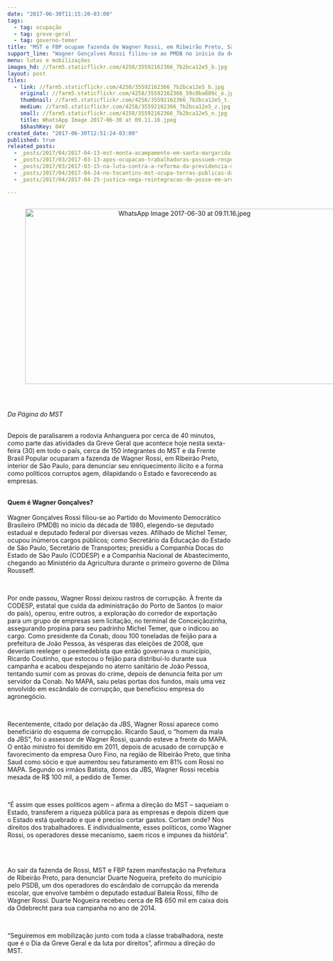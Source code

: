 ```yaml
---
date: "2017-06-30T11:15:20-03:00"
tags:
  - tag: ocupação
  - tag: greve-geral
  - tag: governo-temer
title: "MST e FBP ocupam fazenda de Wagner Rossi, em Ribeirão Preto, São Paulo "
support_line: "Wagner Gonçalves Rossi filiou-se ao PMDB no início da década de 1980, elegendo-se deputado estadual e deputado federal por diversas vezes"
menu: lutas e mobilizações
images_hd: //farm5.staticflickr.com/4258/35592162366_7b2bca12e5_b.jpg
layout: post
files:
  - link: //farm5.staticflickr.com/4258/35592162366_7b2bca12e5_b.jpg
    original: //farm5.staticflickr.com/4258/35592162366_59c0ba809c_o.jpg
    thumbnail: //farm5.staticflickr.com/4258/35592162366_7b2bca12e5_t.jpg
    medium: //farm5.staticflickr.com/4258/35592162366_7b2bca12e5_z.jpg
    small: //farm5.staticflickr.com/4258/35592162366_7b2bca12e5_n.jpg
    title: WhatsApp Image 2017-06-30 at 09.11.16.jpeg
    $$hashKey: 04V
created_date: "2017-06-30T12:51:24-03:00"
published: true
releated_posts:
  - _posts/2017/04/2017-04-13-mst-monta-acampamento-em-santa-margarida-do-sul-no-rs.md
  - _posts/2017/03/2017-03-13-apos-ocupacao-trabalhadoras-possuem-respostas-positivas-sobre-desapropriacao-da-usina-santa-maria.md
  - _posts/2017/03/2017-03-15-na-luta-contra-a-reforma-da-previdencia-movimentos-ocupam-ministerio-da-fazenda-em-brasilia.md
  - _posts/2017/04/2017-04-24-no-tocantins-mst-ocupa-terras-publicas-da-uniao-e-reivindica-para-fins-de-reforma-agraria.md
  - _posts/2017/04/2017-04-25-justica-nega-reintegracao-de-posse-em-area-ocupada-pelo-mst-no-rio-de-janeiro.md

---
```

<div style="text-align:center">
<figure class="image" style="display:inline-block"><img alt="WhatsApp Image 2017-06-30 at 09.11.16.jpeg" height="394" src="//farm5.staticflickr.com/4258/35592162366_7b2bca12e5_b.jpg" width="700" />
<figcaption></figcaption>
</figure>
</div>

<p>&nbsp;</p>

<p><em>Da P&aacute;gina do MST&nbsp;</em></p>

<p><br />
Depois de paralisarem a rodovia Anhanguera por cerca de 40 minutos, como parte das atividades da Greve Geral&nbsp;que acontece hoje nesta sexta-feira (30)&nbsp;em todo o pa&iacute;s, cerca de 150 integrantes&nbsp;do MST e da Frente Brasil Popular ocuparam a fazenda de Wagner Rossi, em Ribeir&atilde;o Preto, interior de S&atilde;o Paulo, para denunciar seu enriquecimento il&iacute;cito e a forma como pol&iacute;ticos corruptos agem, dilapidando o Estado e favorecendo as empresas. &nbsp;</p>

<p><br />
<strong>Quem &eacute; Wagner Gon&ccedil;alves?</strong><br />
<br />
Wagner Gon&ccedil;alves Rossi filiou-se ao Partido do Movimento Democr&aacute;tico Brasileiro&nbsp;(PMDB)&nbsp;no in&iacute;cio da d&eacute;cada de 1980, elegendo-se deputado estadual e deputado federal por diversas vezes. Afilhado de Michel Temer, ocupou in&uacute;meros cargos p&uacute;blicos;&nbsp;como Secret&aacute;rio da Educa&ccedil;&atilde;o do Estado de S&atilde;o Paulo, Secret&aacute;rio de Transportes; presidiu a Companhia Docas do Estado de S&atilde;o Paulo (CODESP)&nbsp;e a Companhia Nacional de Abastecimento, chegando ao&nbsp;Minist&eacute;rio&nbsp;da Agricultura durante o primeiro governo de Dilma Rousseff.&nbsp;</p>

<p>&nbsp;</p>

<p>Por onde passou, Wagner Rossi deixou rastros de corrup&ccedil;&atilde;o. &Agrave; frente da CODESP, estatal que cuida da administra&ccedil;&atilde;o do Porto de Santos (o maior do pa&iacute;s), operou, entre outros, a explora&ccedil;&atilde;o do corredor de exporta&ccedil;&atilde;o para um grupo de empresas sem licita&ccedil;&atilde;o, no terminal de Concei&ccedil;&atilde;ozinha, assegurando propina para seu padrinho Michel Temer, que o indicou ao cargo. Como presidente da Conab, doou 100 toneladas de feij&atilde;o para a prefeitura de Jo&atilde;o Pessoa, &agrave;s v&eacute;speras das elei&ccedil;&otilde;es de 2008, que deveriam reeleger o peemedebista que ent&atilde;o governava o munic&iacute;pio, Ricardo Coutinho, que estocou o feij&atilde;o para distribu&iacute;-lo durante sua campanha e acabou despejando no aterro sanit&aacute;rio de Jo&atilde;o Pessoa, tentando sumir com as provas do crime, depois de denuncia feita por um servidor da Conab. No MAPA, saiu pelas portas dos fundos, mais uma vez envolvido em esc&acirc;ndalo de corrup&ccedil;&atilde;o, que beneficiou empresa do agroneg&oacute;cio. &nbsp;&nbsp;</p>

<p>&nbsp;</p>

<p>Recentemente, citado por dela&ccedil;&atilde;o da JBS, Wagner Rossi aparece como benefici&aacute;rio do esquema de corrup&ccedil;&atilde;o. Ricardo Saud, o &ldquo;homem da mala da JBS&rdquo;, foi o assessor de Wagner Rossi, quando esteve a frente do MAPA. O ent&atilde;o ministro foi demitido em 2011, depois de acusado de corrup&ccedil;&atilde;o e favorecimento da empresa Ouro Fino, na regi&atilde;o de Ribeir&atilde;o Preto, que tinha Saud como s&oacute;cio e que aumentou seu faturamento em 81% com Rossi no MAPA. Segundo os irm&atilde;os Batista, donos da JBS, Wagner Rossi recebia mesada de R$ 100 mil, a pedido de Temer. &nbsp;&nbsp;</p>

<p>&nbsp;</p>

<p>&ldquo;&Eacute; assim que esses pol&iacute;ticos agem &ndash; afirma a dire&ccedil;&atilde;o do MST &ndash; saqueiam o Estado, transferem a riqueza p&uacute;blica para as empresas e depois dizem que o Estado est&aacute; quebrado e que &eacute; preciso cortar gastos. Cortam onde? Nos direitos dos trabalhadores. E individualmente, esses pol&iacute;ticos, como Wagner Rossi, os operadores desse mecanismo, saem ricos e impunes da hist&oacute;ria&rdquo;. &nbsp; &nbsp;</p>

<p>&nbsp;</p>

<p>Ao sair da fazenda de Rossi, MST e FBP fazem manifesta&ccedil;&atilde;o na Prefeitura de Ribeir&atilde;o Preto, para denunciar Duarte Nogueira, prefeito do munic&iacute;pio pelo PSDB, um dos operadores do esc&acirc;ndalo de corrup&ccedil;&atilde;o da merenda escolar, que envolve tamb&eacute;m o deputado estadual Baleia Rossi, filho de Wagner Rossi. Duarte Nogueira recebeu cerca de R$ 650 mil em caixa dois da Odebrecht para sua campanha no ano de 2014.</p>

<p>&nbsp;</p>

<p>&ldquo;Seguiremos em mobiliza&ccedil;&atilde;o junto com toda a classe trabalhadora, neste que &eacute; o Dia da Greve Geral e da luta por direitos&rdquo;, afirmou a dire&ccedil;&atilde;o do MST.</p>

<p>&nbsp;</p>
